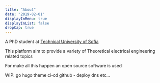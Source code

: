 ```yaml
---
title: "About"
date: "2019-02-01"
displayInMenu: true
displayInList: false
dropCap: true
---
```


A PhD student at [Technical University of Sofia](https://tu-sofia.bg/)

This platform aim to provide a variety of Theoretical electrical engineering related topics

For make all this happen an open source software is used

WIP:
go
hugo
theme
ci-cd
github - deploy
dns
etc...
